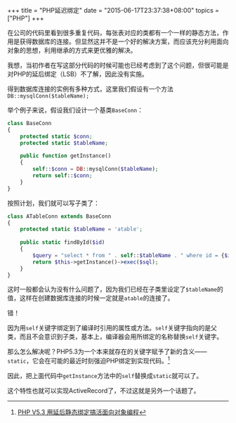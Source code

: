 +++
title  = "PHP延迟绑定"
date = "2015-06-17T23:37:38+08:00"
topics = ["PHP"]
+++

在公司的代码里看到很多重复代码，每张表对应的类都有一个一样的静态方法，作用是获得数据库的连接。但显然这并不是一个好的解决方案，而应该充分利用面向对象的思想，利用继承的方式来更优雅的解决。

我想，当初作者在写这部分代码的时候可能也已经考虑到了这个问题，但很可能是对PHP的延后绑定（LSB）不了解，因此没有实施。

得到数据库连接的实例有多种方式，这里我们假设有一个方法`DB::mysqlConn($tableName);`

举个例子来说，假设我们设计一个基类`BaseConn`：

```php
class BaseConn
{
    protected static $conn;
    protected static $tableName;
    
    public function getInstance()
    {
        self::$conn = DB::mysqlConn($tableName);
        return self::$conn;
    }
}
```

按照计划，我们就可以写子类了：

```php
class ATableConn extends BaseConn
{
    protected static $tableName = 'atable';
    
    public static findById($id)
    {
        $query = "select * from " . self::$tableName . " where id = {$id}";
        return $this->getInstance()->exec($sql);
    }
}
```

这时一般都会认为没有什么问题了，因为我们已经在子类里设定了`$tableName`的值，这样在创建数据库连接的时候一定就是`atable`的连接了。

错！

因为用`self`关键字绑定到了编译时引用的属性或方法。`self`关键字指向的是父类，而且不会意识到子类，基本上，编译器会用所绑定的名称替换`self`关键字。

那么怎么解决呢？PHP5.3为一个本来就存在的关键字赋予了新的含义——`static`，它会在可能的最近时刻强迫PHP绑定到实现代码。[^static]

因此，把上面代码中`getInstance`方法中的`self`替换成`static`就可以了。

这个特性也就可以实现ActiveRecord了，不过这就是另外一个话题了。


        
[^static]: [PHP V5.3 用延后静态绑定搞活面向对象编程](http://www.ibm.com/developerworks/cn/opensource/os-php-53static/)
